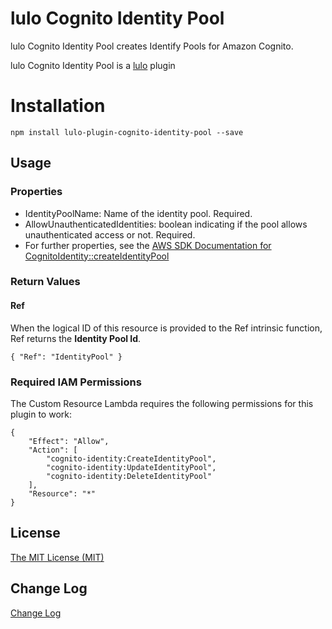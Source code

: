 # lulo Cognito Identity Pool

lulo Cognito Identity Pool creates Identify Pools for Amazon Cognito.

lulo Cognito Identity Pool is a [lulo](https://github.com/carlnordenfelt/lulo) plugin

# Installation
```
npm install lulo-plugin-cognito-identity-pool --save
```

## Usage
### Properties
* IdentityPoolName: Name of the identity pool. Required.
* AllowUnauthenticatedIdentities: boolean indicating if the pool allows unauthenticated access or not. Required.
* For further properties, see the [AWS SDK Documentation for CognitoIdentity::createIdentityPool](http://docs.aws.amazon.com/AWSJavaScriptSDK/latest/AWS/CognitoIdentity.html#createIdentityPool-property)

### Return Values

#### Ref
When the logical ID of this resource is provided to the Ref intrinsic function, Ref returns the **Identity Pool Id**.

`{ "Ref": "IdentityPool" }`

### Required IAM Permissions
The Custom Resource Lambda requires the following permissions for this plugin to work:
```
{
    "Effect": "Allow",
    "Action": [
        "cognito-identity:CreateIdentityPool",
        "cognito-identity:UpdateIdentityPool",
        "cognito-identity:DeleteIdentityPool"
    ],
    "Resource": "*"
}
```

## License
[The MIT License (MIT)](/LICENSE)

## Change Log
[Change Log](/CHANGELOG.md)

